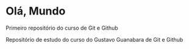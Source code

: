 # Olá, Mundo
 Primeiro repositório do curso de Git e Github

Repositório de estudo do curso do Gustavo Guanabara de Git e Github